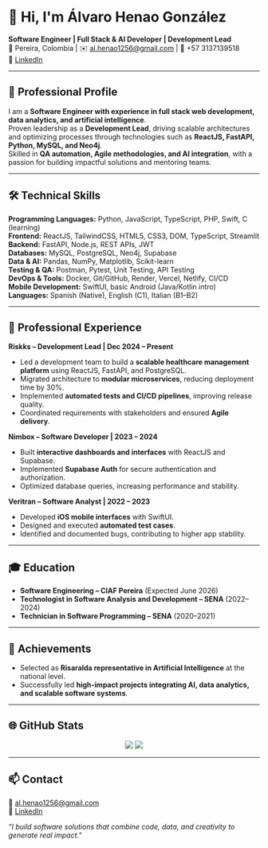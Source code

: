 # 👋 Hi, I'm Álvaro Henao González

**Software Engineer | Full Stack & AI Developer | Development Lead**  
📍 Pereira, Colombia | ✉️ al.henao1256@gmail.com | 📱 +57 3137139518  
🔗 [LinkedIn](https://www.linkedin.com/in/alvaro-henao-gonzalez-04353823b/)

---

## 🚀 Professional Profile

I am a **Software Engineer with experience in full stack web development, data analytics, and artificial intelligence**.  
Proven leadership as a **Development Lead**, driving scalable architectures and optimizing processes through technologies such as **ReactJS, FastAPI, Python, MySQL, and Neo4j**.  
Skilled in **QA automation, Agile methodologies, and AI integration**, with a passion for building impactful solutions and mentoring teams.

---

## 🛠️ Technical Skills

**Programming Languages:** Python, JavaScript, TypeScript, PHP, Swift, C (learning)  
**Frontend:** ReactJS, TailwindCSS, HTML5, CSS3, DOM, TypeScript, Streamlit  
**Backend:** FastAPI, Node.js, REST APIs, JWT  
**Databases:** MySQL, PostgreSQL, Neo4j, Supabase  
**Data & AI:** Pandas, NumPy, Matplotlib, Scikit-learn  
**Testing & QA:** Postman, Pytest, Unit Testing, API Testing  
**DevOps & Tools:** Docker, Git/GitHub, Render, Vercel, Netlify, CI/CD  
**Mobile Development:** SwiftUI, basic Android (Java/Kotlin intro)  
**Languages:** Spanish (Native), English (C1), Italian (B1–B2)

---

## 💼 Professional Experience

**Riskks – Development Lead | Dec 2024 – Present**  
- Led a development team to build a **scalable healthcare management platform** using ReactJS, FastAPI, and PostgreSQL.  
- Migrated architecture to **modular microservices**, reducing deployment time by 30%.  
- Implemented **automated tests and CI/CD pipelines**, improving release quality.  
- Coordinated requirements with stakeholders and ensured **Agile delivery**.  

**Nimbox – Software Developer | 2023 – 2024**  
- Built **interactive dashboards and interfaces** with ReactJS and Supabase.  
- Implemented **Supabase Auth** for secure authentication and authorization.  
- Optimized database queries, increasing performance and stability.  

**Veritran – Software Analyst | 2022 – 2023**  
- Developed **iOS mobile interfaces** with SwiftUI.  
- Designed and executed **automated test cases**.  
- Identified and documented bugs, contributing to higher app stability.  

---

## 🎓 Education

- **Software Engineering – CIAF Pereira** (Expected June 2026)  
- **Technologist in Software Analysis and Development – SENA** (2022–2024)  
- **Technician in Software Programming – SENA** (2020–2021)  

---

## 🌟 Achievements

- Selected as **Risaralda representative in Artificial Intelligence** at the national level.  
- Successfully led **high-impact projects integrating AI, data analytics, and scalable software systems**.  

---

## 🌐 GitHub Stats

<div align="center">
<img src="https://github-readme-stats.vercel.app/api?username=TU_USUARIO&show_icons=true&theme=radical" />
<img src="https://github-readme-stats.vercel.app/api/top-langs/?username=TU_USUARIO&layout=compact&theme=radical" />
</div>

---

## 📫 Contact

📧 al.henao1256@gmail.com  
🔗 [LinkedIn](https://www.linkedin.com/in/alvaro-henao-gonzalez-04353823b/)  

*"I build software solutions that combine code, data, and creativity to generate real impact."*
